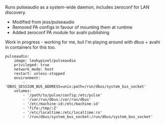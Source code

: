 Runs pulseaudio as a system-wide daemon, includes zeroconf for LAN discovery.

* Modified from jess/pulseaudio
* Removed PA configs in favour of mounting them at runtime
* Added zeroconf PA module for avahi publishing


Work in progress - working for me, but I'm playing around with dbus + avahi in
containers for this too.

```
pulseaudio:
    image: leakypixel/pulseaudio
    privileged: true
    network_mode: host
    restart: unless-stopped
    environment:
        - 'DBUS_SESSION_BUS_ADDRESS=unix:path=/run/dbus/system_bus_socket'
    volumes:
        - '/path/to/pulse/config:/etc/pulse'
        - '/var/run/dbus:/var/run/dbus'
        - '/etc/machine-id:/etc/machine-id'
        - 'fifo:/tmp/:Z'
        - '/etc/localtime:/etc/localtime:ro'
        - '/run/dbus/system_bus_socket:/run/dbus/system_bus_socket'
```
